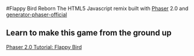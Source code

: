 #Flappy Bird Reborn
The HTML5 Javascript remix built with [Phaser](http://phaser.io) 2.0 and [generator-phaser-official](http://github.com/codevinsky/generator-phaser-official)

## Learn to make this game from the ground up
[Phaser 2.0 Tutorial: Flappy Bird](http://codevinsky.ghost.io/phaser-2-0-tutorial-flappy-bird-part-1/)
